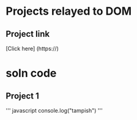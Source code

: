 # Projects relayed to DOM

## Project link
[Click here] (https://)

# soln code
## Project 1 

'''
javascript 
console.log("tampish")
 '''
